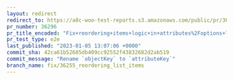 ```yaml
---
layout: redirect
redirect_to: https://a8c-woo-test-reports.s3.amazonaws.com/public/pr/36296/e2e/index.html
pr_number: 36296
pr_title_encoded: "Fix+reordering+items+logic+in+attributes%2Foptions+lists"
pr_test_type: e2e
last_published: "2023-01-05 13:07:06 +0000"
commit_sha: 42ca61b52685db409cc92552f43832682d2ab519
commit_message: "Rename `objectKey` to `attributeKey`"
branch_name: fix/36255_reordering_list_items
---
```

